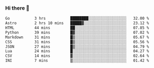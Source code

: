 ### Hi there 👋
<!--START_SECTION:waka-->

```txt
Go           3 hrs           ████████░░░░░░░░░░░░░░░░░   32.00 %
Astro        2 hrs 10 mins   █████▓░░░░░░░░░░░░░░░░░░░   23.12 %
HTML         44 mins         ██░░░░░░░░░░░░░░░░░░░░░░░   07.85 %
Python       39 mins         █▓░░░░░░░░░░░░░░░░░░░░░░░   07.02 %
Markdown     31 mins         █▒░░░░░░░░░░░░░░░░░░░░░░░   05.67 %
CSS          31 mins         █▒░░░░░░░░░░░░░░░░░░░░░░░   05.56 %
JSON         27 mins         █▒░░░░░░░░░░░░░░░░░░░░░░░   04.79 %
Lua          24 mins         █░░░░░░░░░░░░░░░░░░░░░░░░   04.27 %
CSV          14 mins         ▓░░░░░░░░░░░░░░░░░░░░░░░░   02.64 %
INI          7 mins          ▒░░░░░░░░░░░░░░░░░░░░░░░░   01.42 %
```

<!--END_SECTION:waka-->

<!--
**YoganshSharma/YoganshSharma** is a ✨ _special_ ✨ repository because its `README.md` (this file) appears on your GitHub profile.

Here are some ideas to get you started:

- 🔭 I’m currently working on ...
- 🌱 I’m currently learning ...
- 👯 I’m looking to collaborate on ...
- 🤔 I’m looking for help with ...
- 💬 Ask me about ...
- 📫 How to reach me: ...
- 😄 Pronouns: ...
- ⚡ Fun fact: ...
-->
